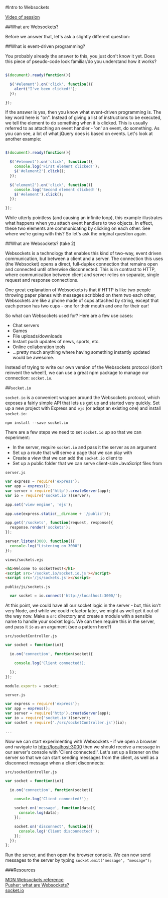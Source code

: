#Intro to Websockets

[Video of session](https://www.youtube.com/watch?v=0UEBUYKu2Dg)

##What are Websockets?

Before we answer that, let's ask a slightly different question:

##What is event-driven programming?

You probably already the answer to this, you just don't know it yet. Does this piece of pseudo-code look familiar/do you understand how it works?

```javascript

$(document).ready(function(){

  $('#element').on('click', function(){
    alert("I've been clicked!");
  });

});
```

If the answer is yes, then you know what event-driven programming is. The key word here is "on". Instead of giving a list of instructions to be executed, we tell the element to do something when it is clicked. This is usually referred to as attaching an event handler - 'on' an event, do something. As you can see, a lot of what jQuery does is based on events. Let's look at another example:

```javascript

$(document).ready(function(){

  $('#element').on('click', function(){
    console.log('First element clicked!');
    $('#element2').click();
  });

  $('element2').on('click', function()[
    console.log('Second element clicked!');
    $('#element').click();
  });

});
```

While utterly pointless (and causing an infinite loop), this example illustrates what happens when you attach event handlers to two objects. In effect, these two elements are communicating by clicking on each other. See where we're going with this? So let's ask the original question again.

##What are Websockets? (take 2)

Websockets is a technology that enables this kind of two-way, event driven communication, but between a client and a server. The connection this uses (the Websocket) opens a direct, full-duplex connection that remains open and connected until otherwise disconnected. This is in contrast to HTTP, where communication between client and server relies on separate, single request and response connections.

One great explanation of Websockets is that if HTTP is like two people throwing paper planes with messages scribbled on them two each other, Websockets are like a phone made of cups attached by string, except that each person has two cups - one for their mouth and one for their ear!

So what can Websockets used for? Here are a few use cases:

* Chat servers  
* Games  
* File uploads/downloads  
* Instant push updates of news, sports, etc.  
* Online collaboration tools  
* ...pretty much anything where having something instantly updated would be awesome.  

Instead of trying to write our own version of the Websockets protocol (don't reinvent the wheel!), we can use a great npm package to manage our connection: `socket.io`.

##`socket.io`

`socket.io` is a convenient wrapper around the Websockets protocol, which exposes a fairly simple API that lets us get up and started very quickly. Set up a new project with Express and `ejs` (or adapt an existing one) and install `socket.io`:

```shell
npm install --save socket.io
```

There are a few steps we need to set `socket.io` up so that we can experiment:

* In the server, require `socket.io` and pass it the server as an argument
* Set up a route that will serve a page that we can play with
* Create a view that we can add the `socket.io` client to
* Set up a public folder that we can serve client-side JavaScript files from

`server.js`
```javascript
var express = require('express');
var app = express();
var server = require('http').createServer(app);
var io = require('socket.io')(server);

app.set('view engine', 'ejs');

app.use(express.static(__dirname + '/public'));

app.get('/sockets', function(request, response){
  response.render('sockets');
});

server.listen(3000, function(){
  console.log("Listening on 3000")
});
```

`views/sockets.ejs`
```html
<h1>Welcome to socketTest!</h1>
<script src='/socket.io/socket.io.js'></script>
<script src='/js/sockets.js'></script>
```

`public/js/sockets.js`
```javascript
  var socket = io.connect('http://localhost:3000/');
```

At this point, we could have all our socket logic in the server - but, this isn't very Node, and while we could refactor later, we might as well get it out of the way now. Make a `src` directory and create a module with a sensible name to handle your socket logic. We can then require this in the server, and pass it `io` as an argument (see a pattern here?)

`src/socketController.js`
```javascript
var socket = function(io){

  io.on('connection', function(socket){

    console.log('Client connected!);

  });
});

module.exports = socket;
```

`server.js`
```javascript
var express = require('express');
var app = express();
var server = require('http').createServer(app);
var io = require('socket.io')(server);
var socket = require('./src/socketController.js')(io);

...

```

Now we can start experimenting with Websockets - if we open a browser and navigate to [http://localhost:3000](http://localhost:3000) then we should receive a message in our server's console with 'Client connected!'. Let's set up a listener on the server so that we can start sending messages from the client, as well as a disconnect message when a client disconnects:

`src/socketController.js`
```javascript
var socket = function(io){

  io.on('connection', function(socket){

    console.log('Client connected!');

    socket.on('message', function(data){
      console.log(data);
    });

    socket.on('disconnect', function(){
      console.log('Client disconnected!');
    });
  });
};
```

Run the server, and then open the browser console. We can now send messages to the server by typing `socket.emit('message', "message");`

###Resources

[MDN Websockets reference](https://developer.mozilla.org/en/docs/WebSockets)  
[Pusher: what are Websockets?](http://pusher.com/websockets)  
[socket.io](http://socket.io/)
